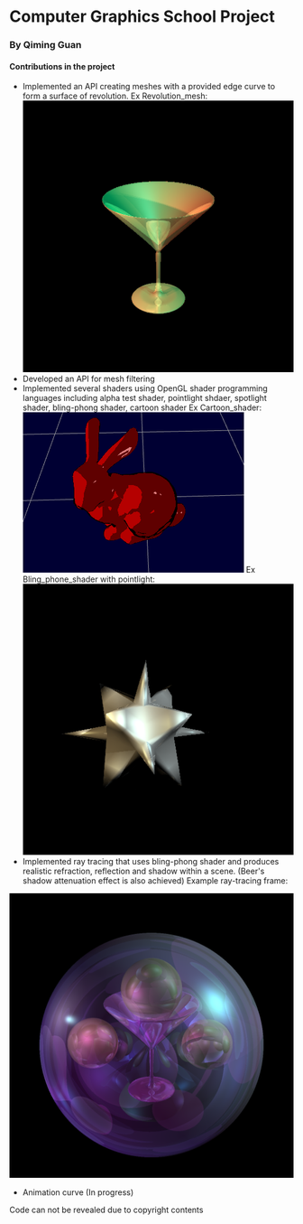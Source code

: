 # Computer Graphics School Project
### By Qiming Guan

#### Contributions in the project
  - Implemented an API creating meshes with a provided edge curve to form a surface of revolution.
Ex Revolution_mesh:
![Revolution_mesh](revolution_mesh.png)
  - Developed an API for mesh filtering
  - Implemented several shaders using OpenGL shader programming languages including alpha test shader, pointlight shdaer, spotlight shader, bling-phong shader, cartoon shader
  Ex Cartoon_shader:
  ![Cartoon_shader](cartoon_shader.png)
  Ex Bling_phone_shader with pointlight:
  ![Bling_phone_shader](bling_phong_shader.png)
  - Implemented ray tracing that uses bling-phong shader and produces realistic refraction, reflection and shadow within a scene. (Beer's shadow attenuation effect is also achieved)
  Example ray-tracing frame:

  ![Ray-tracing frame](ray_tracing.png)
  - Animation curve (In progress)




Code can not be revealed due to copyright contents
